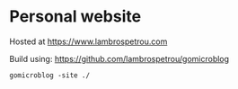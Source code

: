 # Personal website

Hosted at https://www.lambrospetrou.com

Build using: https://github.com/lambrospetrou/gomicroblog

```
gomicroblog -site ./
```
